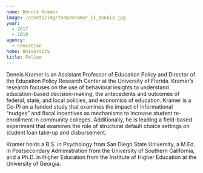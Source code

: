 ```yaml
---
name: Dennis Kramer
image: /assets/img/team/Kramer_II_Dennis.jpg
year: 
  - 2017
  - 2018
agency:  
  - Education
home: University
title: Fellow
---
```


Dennis Kramer is an Assistant Professor of Education Policy and Director of the Education Policy Research Center at the University of Florida. Kramer’s research focuses on the use of behavioral insights to understand education-based decision-making, the antecedents and outcomes of federal, state, and local policies, and economics of education. Kramer is a Co-PI on a funded study that examines the impact of informational “nudges” and fiscal incentives as mechanisms to increase student re-enrollment in community colleges. Additionally, he is leading a field-based experiment that examines the role of structural default choice settings on student loan take-up and disbursement.
 
Kramer holds a B.S. in Psychology from San Diego State University, a M.Ed. in Postsecondary Administration from the University of Southern California, and a Ph.D. in Higher Education from the Institute of Higher Education at the University of Georgia.
